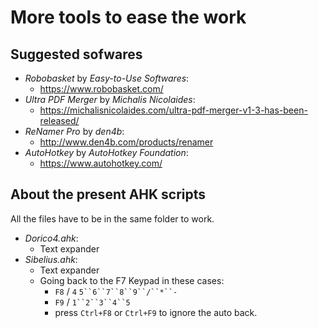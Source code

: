 # More tools to ease the work

## Suggested sofwares

 - *Robobasket* by *Easy-to-Use Softwares*:
     - https://www.robobasket.com/
 - *Ultra PDF Merger* by *Michalis Nicolaides*:
     - https://michalisnicolaides.com/ultra-pdf-merger-v1-3-has-been-released/
 - *ReNamer Pro* by *den4b*:
     - http://www.den4b.com/products/renamer
 - *AutoHotkey* by *AutoHotkey Foundation*:
     - https://www.autohotkey.com/

## About the present AHK scripts

All the files have to be in the same folder to work.

 - *Dorico4.ahk*:
    - Text expander
 - *Sibelius.ahk*:
    - Text expander
    - Going back to the F7 Keypad in these cases:
        - `F8` / `4` `5``6``7``8``9``/``*``-`
        - `F9` / `1``2``3``4``5`
        - press `Ctrl+F8` or `Ctrl+F9` to ignore the auto back.